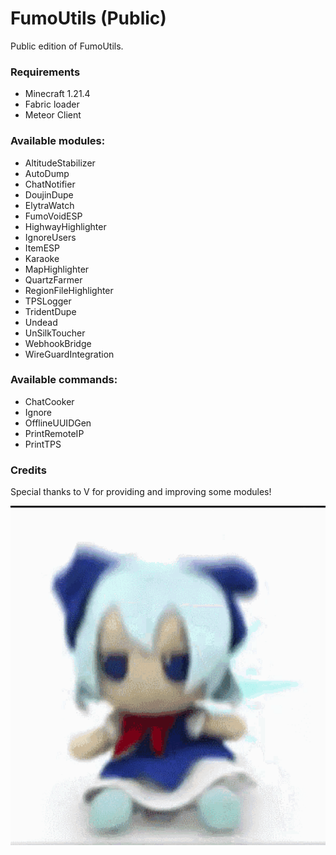 # FumoUtils (Public)
Public edition of FumoUtils.

### Requirements
- Minecraft 1.21.4
- Fabric loader
- Meteor Client

### Available modules:
- AltitudeStabilizer
- AutoDump
- ChatNotifier
- DoujinDupe
- ElytraWatch
- FumoVoidESP
- HighwayHighlighter
- IgnoreUsers
- ItemESP
- Karaoke
- MapHighlighter
- QuartzFarmer
- RegionFileHighlighter
- TPSLogger
- TridentDupe
- Undead
- UnSilkToucher
- WebhookBridge
- WireGuardIntegration

### Available commands:
- ChatCooker
- Ignore
- OfflineUUIDGen
- PrintRemoteIP
- PrintTPS

### Credits
Special thanks to V for providing and improving some modules!  


![fumo](fumo.gif)
